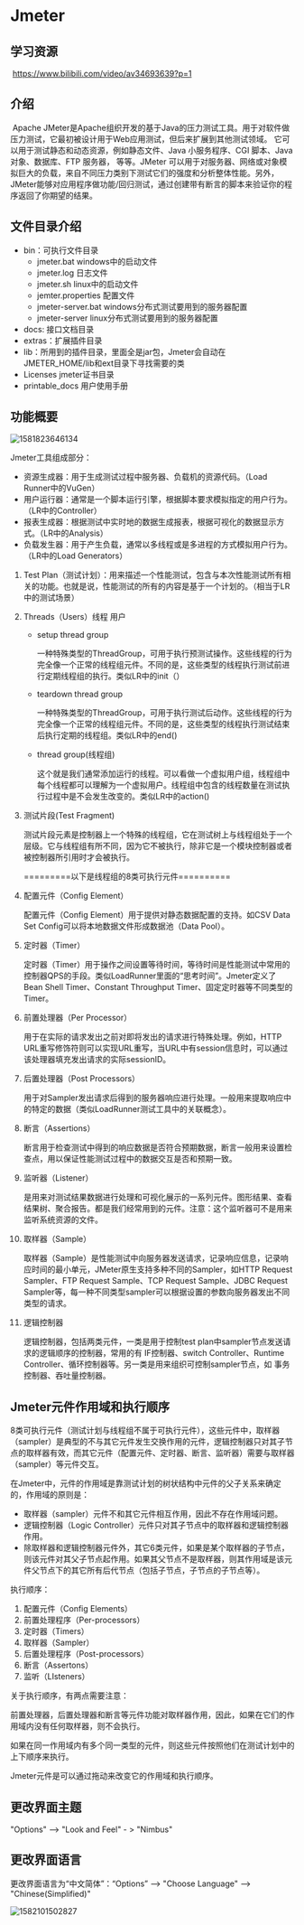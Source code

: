 # Jmeter

## 学习资源

​		https://www.bilibili.com/video/av34693639?p=1

## 介绍

​		Apache JMeter是Apache组织开发的基于Java的压力测试工具。用于对软件做压力测试，它最初被设计用于Web应用测试，但后来扩展到其他测试领域。 它可以用于测试静态和动态资源，例如静态文件、Java 小服务程序、CGI 脚本、Java 对象、数据库、FTP 服务器， 等等。JMeter 可以用于对服务器、网络或对象模拟巨大的负载，来自不同压力类别下测试它们的强度和分析整体性能。另外，JMeter能够对应用程序做功能/回归测试，通过创建带有断言的脚本来验证你的程序返回了你期望的结果。

## 文件目录介绍

- bin：可执行文件目录
  - jmeter.bat windows中的启动文件
  - jmeter.log 日志文件
  - jmeter.sh  linux中的启动文件
  - jemter.properties 配置文件
  - jmeter-server.bat  windows分布式测试要用到的服务器配置
  - jmeter-server linux分布式测试要用到的服务器配置
- docs: 接口文档目录
- extras：扩展插件目录
- lib：所用到的插件目录，里面全是jar包，Jmeter会自动在JMETER_HOME/lib和ext目录下寻找需要的类
- Licenses   jmeter证书目录
- printable_docs 用户使用手册

## 功能概要

![1581823646134](.\img\1581823646134.png)

Jmeter工具组成部分：

- 资源生成器：用于生成测试过程中服务器、负载机的资源代码。（Load Runner中的VuGen）
- 用户运行器：通常是一个脚本运行引擎，根据脚本要求模拟指定的用户行为。（LR中的Controller）
- 报表生成器：根据测试中实时地的数据生成报表，根据可视化的数据显示方式。（LR中的Analysis）
- 负载发生器：用于产生负载，通常以多线程或是多进程的方式模拟用户行为。（LR中的Load Generators）

1. Test Plan（测试计划）：用来描述一个性能测试，包含与本次性能测试所有相关的功能。也就是说，性能测试的所有的内容是基于一个计划的。（相当于LR中的测试场景）

2. Threads（Users）线程  用户

   - setup thread group

     一种特殊类型的ThreadGroup，可用于执行预测试操作。这些线程的行为完全像一个正常的线程组元件。不同的是，这些类型的线程执行测试前进行定期线程组的执行。类似LR中的init（）

   - teardown thread group

     一种特殊类型的ThreadGroup，可用于执行测试后动作。这些线程的行为完全像一个正常的线程组元件。不同的是，这些类型的线程执行测试结束后执行定期的线程组。类似LR中的end()

   - thread group(线程组)

     这个就是我们通常添加运行的线程。可以看做一个虚拟用户组，线程组中每个线程都可以理解为一个虚拟用户。线程组中包含的线程数量在测试执行过程中是不会发生改变的。类似LR中的action()

3. 测试片段(Test Fragment)

   测试片段元素是控制器上一个特殊的线程组，它在测试树上与线程组处于一个层级。它与线程组有所不同，因为它不被执行，除非它是一个模块控制器或者被控制器所引用时才会被执行。

   =========以下是线程组的8类可执行元件==========

4. 配置元件（Config Element）

   配置元件（Config Element）用于提供对静态数据配置的支持。如CSV Data Set Config可以将本地数据文件形成数据池（Data Pool）。

5. 定时器（Timer）

   定时器（Timer）用于操作之间设置等待时间，等待时间是性能测试中常用的控制器QPS的手段。类似LoadRunner里面的“思考时间”。Jmeter定义了Bean Shell Timer、Constant Throughput Timer、固定定时器等不同类型的Timer。

6. 前置处理器（Per Processor）

   用于在实际的请求发出之前对即将发出的请求进行特殊处理。例如，HTTP URL重写修饰符则可以实现URL重写，当URL中有session信息时，可以通过该处理器填充发出请求的实际sessionID。

7. 后置处理器（Post Processors）

   用于对Sampler发出请求后得到的服务器响应进行处理。一般用来提取响应中的特定的数据（类似LoadRunner测试工具中的关联概念）。

8. 断言（Assertions）

   断言用于检查测试中得到的响应数据是否符合预期数据，断言一般用来设置检查点，用以保证性能测试过程中的数据交互是否和预期一致。

9. 监听器（Listener）

   是用来对测试结果数据进行处理和可视化展示的一系列元件。图形结果、查看结果树、聚合报告。都是我们经常用到的元件。注意：这个监听器可不是用来监听系统资源的文件。

10. 取样器（Sample）

    取样器（Sample）是性能测试中向服务器发送请求，记录响应信息，记录响应时间的最小单元，JMeter原生支持多种不同的Sampler，如HTTP Request Sampler、FTP Request Sample、TCP Request Sample、JDBC Request Sampler等，每一种不同类型sampler可以根据设置的参数向服务器发出不同类型的请求。

11. 逻辑控制器

    逻辑控制器，包括两类元件，一类是用于控制test plan中sampler节点发送请求的逻辑顺序的控制器，常用的有 IF控制器、switch Controller、Runtime Controller、循环控制器等。另一类是用来组织可控制sampler节点，如 事务控制器、吞吐量控制器。

## Jmeter元件作用域和执行顺序

​		8类可执行元件（测试计划与线程组不属于可执行元件），这些元件中，取样器（sampler）是典型的不与其它元件发生交换作用的元件，逻辑控制器只对其子节点的取样器有效，而其它元件（配置元件、定时器、断言、监听器）需要与取样器（sampler）等元件交互。

​		在Jmeter中，元件的作用域是靠测试计划的树状结构中元件的父子关系来确定的，作用域的原则是：

- 取样器（sampler）元件不和其它元件相互作用，因此不存在作用域问题。
- 逻辑控制器（Logic Controller）元件只对其子节点中的取样器和逻辑控制器作用。
- 除取样器和逻辑控制器元件外，其它6类元件，如果是某个取样器的子节点，则该元件对其父子节点起作用。如果其父节点不是取样器，则其作用域是该元件父节点下的其它所有后代节点（包括子节点，子节点的子节点等）。

执行顺序：

1. 配置元件（Config Elements）
2. 前置处理程序（Per-processors）
3. 定时器（Timers）
4. 取样器（Sampler）
5. 后置处理程序（Post-processors）
6. 断言（Assertons）
7. 监听（LIsteners）

关于执行顺序，有两点需要注意：

​	前置处理器，后置处理器和断言等元件功能对取样器作用，因此，如果在它们的作用域内没有任何取样器，则不会执行。

​	如果在同一作用域内有多个同一类型的元件，则这些元件按照他们在测试计划中的上下顺序来执行。

Jmeter元件是可以通过拖动来改变它的作用域和执行顺序。



## 更改界面主题

"Options" --> "Look and Feel" - > "Nimbus"

## 更改界面语言

更改界面语言为“中文简体”：“Options” --> "Choose Language" --> "Chinese(Simplified)"

![1582101502827](.\img\1582101502827.png)

